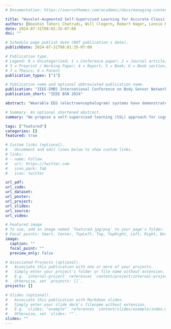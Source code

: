 ```yaml
---
# Documentation: https://sourcethemes.com/academic/docs/managing-content/

title: "Wavelet-Augmented Self-Supervised Learning for Accurate Classification of Cognitive Workload"
authors: [Nooshin Taheri Chatrudi, Will Clegern, Robert Hager, Lonnie Nelson, Hassan Ghasemzadeh]
date: 2024-07-31T08:01:35-07:00
doi: ""

# Schedule page publish date (NOT publication's date).
publishDate: 2024-07-31T08:01:35-07:00

# Publication type.
# Legend: 0 = Uncategorized; 1 = Conference paper; 2 = Journal article;
# 3 = Preprint / Working Paper; 4 = Report; 5 = Book; 6 = Book section;
# 7 = Thesis; 8 = Patent
publication_types: ["1"]

# Publication name and optional abbreviated publication name.
publication: "IEEE-EMBS International Conference on Body Sensor Networks: NextGen Health: Sensor Innovation, AI, and Social Responsibility (BSN'24)"
publication_short: "IEEE BSN 2024"

abstract: "Wearable EEG (electroencephalogram) systems have demonstrated potential in epilepsy monitoring, sleep assessment, and determining cognitive workload to improve human decision-making. However, analyzing EEG signals is challenging due to their non-stationary nature and susceptibility to noise. In particular, achieving high accuracy in machine learning tasks requires large amounts of labeled data, which is difficult to obtain due to the time-consuming and labor-intensive nature of data labeling. To address these challenges, we propose a self-supervised learning (SSL) approach for cognitive workload classification using wavelet-based augmentations of EEG signals. First, two augmentations per channel are generated, and their wavelets are computed. The visual representations of these wavelets are then fed to the SSL pretext phase as contrastive pairs to pre- train the model. Finally, the pre-trained model is fine-tuned for workload classification using small amounts of labeled EEG data. Experimental results on the EEG During Mental Arithmetic Tasks (EEGMAT) dataset show that our method outperforms the state-of-the-art supervised models. Notably, our model achieves an accuracy of 99.5% with only 50% of the labeled data, demonstrating the effectiveness of our approach in scenarios with limited labeled data availability. Furthermore, the proposed approach achieves an accuracy of 98.6% in the leave-one-subject-out analysis."

# Summary. An optional shortened abstract.
summary: "We propose a self-supervised learning (SSL) approach for cognitive workload classification using wavelet-based augmentations of EEG signals."

tags: ["featured"]
categories: []
featured: true

# Custom links (optional).
#   Uncomment and edit lines below to show custom links.
# links:
# - name: Follow
#   url: https://twitter.com
#   icon_pack: fab
#   icon: twitter

url_pdf:
url_code: 
url_dataset:
url_poster:
url_project:
url_slides: 
url_source:
url_video: 

# Featured image
# To use, add an image named `featured.jpg/png` to your page's folder.
# Focal points: Smart, Center, TopLeft, Top, TopRight, Left, Right, BottomLeft, Bottom, BottomRight.
image:
  caption: ""
  focal_point: ""
  preview_only: false

# Associated Projects (optional).
#   Associate this publication with one or more of your projects.
#   Simply enter your project's folder or file name without extension.
#   E.g. `internal-project` references `content/project/internal-project/index.md`.
#   Otherwise, set `projects: []`.
projects: []

# Slides (optional).
#   Associate this publication with Markdown slides.
#   Simply enter your slide deck's filename without extension.
#   E.g. `slides: "example"` references `content/slides/example/index.md`.
#   Otherwise, set `slides: ""`.
slides: ""
---
```

